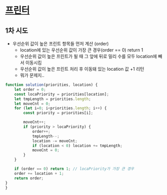# [프린터](https://programmers.co.kr/learn/courses/30/lessons/42587)

## 1차 시도

* 우선순위 값이 높은 프린트 항목들 먼저 계산 (order)
  * location에 있는 우선순위 값이 가장 큰 경우(order == 0) return 1
  * 우선순위 값이 높은 프린트가 될 때 그 앞에 뒤로 밀리 수를 모두 location에 빼서 이동시킴
  * 우선순위 값이 높은 프린트 처리 후 이동돼 있는 location 값 +1 리턴
  * 뭐가 문제지..

```javascript
function solution(priorities, location) {
    let order = 0;
    const locaPriority = priorities[location];
    let tmpLength = priorities.length;
    let moveCnt = 0;
    for (let i=0; i<priorities.length; i++) {
        const priority = priorities[i];

        moveCnt++;
        if (priority > locaPriority) {
            order++;
            tmpLength--;
            location -= moveCnt;
            if (location < 0) location += tmpLength;
            moveCnt = 0;
        }
    }

    if (order == 0) return 1; // locaPriority가 가장 큰 경우
    order += location + 1;
    return order;
}
}
```